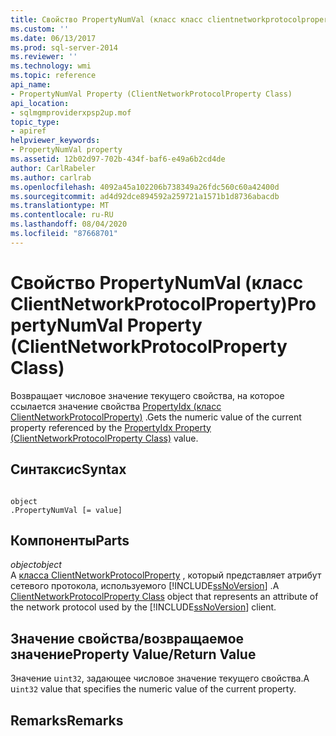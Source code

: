 ```yaml
---
title: Свойство PropertyNumVal (класс класс clientnetworkprotocolproperty) | Документация Майкрософт
ms.custom: ''
ms.date: 06/13/2017
ms.prod: sql-server-2014
ms.reviewer: ''
ms.technology: wmi
ms.topic: reference
api_name:
- PropertyNumVal Property (ClientNetworkProtocolProperty Class)
api_location:
- sqlmgmproviderxpsp2up.mof
topic_type:
- apiref
helpviewer_keywords:
- PropertyNumVal property
ms.assetid: 12b02d97-702b-434f-baf6-e49a6b2cd4de
author: CarlRabeler
ms.author: carlrab
ms.openlocfilehash: 4092a45a102206b738349a26fdc560c60a42400d
ms.sourcegitcommit: ad4d92dce894592a259721a1571b1d8736abacdb
ms.translationtype: MT
ms.contentlocale: ru-RU
ms.lasthandoff: 08/04/2020
ms.locfileid: "87668701"
---
```

# <a name="propertynumval-property-clientnetworkprotocolproperty-class"></a><span data-ttu-id="34b84-102">Свойство PropertyNumVal (класс ClientNetworkProtocolProperty)</span><span class="sxs-lookup"><span data-stu-id="34b84-102">PropertyNumVal Property (ClientNetworkProtocolProperty Class)</span></span>
  <span data-ttu-id="34b84-103">Возвращает числовое значение текущего свойства, на которое ссылается значение свойства [PropertyIdx (класс ClientNetworkProtocolProperty)](clientnetworkprotocolproperty-class.md) .</span><span class="sxs-lookup"><span data-stu-id="34b84-103">Gets the numeric value of the current property referenced by the [PropertyIdx Property (ClientNetworkProtocolProperty Class)](clientnetworkprotocolproperty-class.md) value.</span></span>  
  
## <a name="syntax"></a><span data-ttu-id="34b84-104">Синтаксис</span><span class="sxs-lookup"><span data-stu-id="34b84-104">Syntax</span></span>  
  
```  
  
object  
.PropertyNumVal [= value]  
```  
  
## <a name="parts"></a><span data-ttu-id="34b84-105">Компоненты</span><span class="sxs-lookup"><span data-stu-id="34b84-105">Parts</span></span>  
 <span data-ttu-id="34b84-106">*object*</span><span class="sxs-lookup"><span data-stu-id="34b84-106">*object*</span></span>  
 <span data-ttu-id="34b84-107">A [класса ClientNetworkProtocolProperty](clientnetworkprotocolproperty-class.md) , который представляет атрибут сетевого протокола, используемого [!INCLUDE[ssNoVersion](../../../includes/ssnoversion-md.md)] .</span><span class="sxs-lookup"><span data-stu-id="34b84-107">A [ClientNetworkProtocolProperty Class](clientnetworkprotocolproperty-class.md) object that represents an attribute of the network protocol used by the [!INCLUDE[ssNoVersion](../../../includes/ssnoversion-md.md)] client.</span></span>  
  
## <a name="property-valuereturn-value"></a><span data-ttu-id="34b84-108">Значение свойства/возвращаемое значение</span><span class="sxs-lookup"><span data-stu-id="34b84-108">Property Value/Return Value</span></span>  
 <span data-ttu-id="34b84-109">Значение u`int32`, задающее числовое значение текущего свойства.</span><span class="sxs-lookup"><span data-stu-id="34b84-109">A u`int32` value that specifies the numeric value of the current property.</span></span>  
  
## <a name="remarks"></a><span data-ttu-id="34b84-110">Remarks</span><span class="sxs-lookup"><span data-stu-id="34b84-110">Remarks</span></span>  
  
